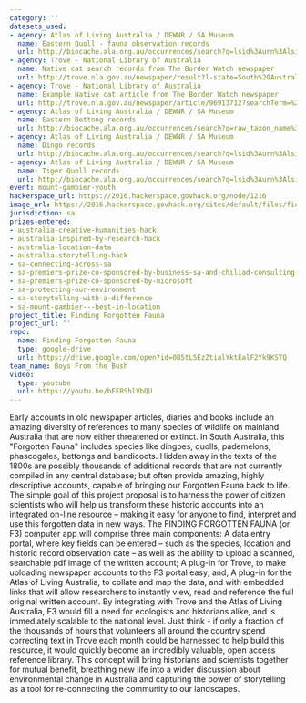 ```yaml
---
category: ''
datasets_used:
- agency: Atlas of Living Australia / DEWNR / SA Museum
  name: Eastern Quoll - fauna observation records
  url: http://biocache.ala.org.au/occurrences/search?q=lsid%3Aurn%3Alsid%3Abiodiversity.org.au%3Aafd.taxon%3A9ade66b2-3d00-4014-8292-f728a3c69cfe#tab_mapView
- agency: Trove - National Library of Australia
  name: Native cat search records from The Border Watch newspaper
  url: http://trove.nla.gov.au/newspaper/result?l-state=South%20Australia&l-title=276&sortby=dateAsc&q=%22native%20cat%22
- agency: Trove - National Library of Australia
  name: Example Native cat article from The Border Watch newspaper
  url: http://trove.nla.gov.au/newspaper/article/96913712?searchTerm=%22native%20cat%22%20mt%20gambier&searchLimits=#
- agency: Atlas of Living Australia / DEWNR / SA Museum
  name: Eastern Bettong records
  url: http://biocache.ala.org.au/occurrences/search?q=raw_taxon_name%3A%22Thylogale%20billardierii%22#tab_mapView
- agency: Atlas of Living Australia / DEWNR / SA Museum
  name: Dingo records
  url: http://biocache.ala.org.au/occurrences/search?q=lsid%3Aurn%3Alsid%3Abiodiversity.org.au%3Aafd.taxon%3Ac2056f1b-fcde-45b9-904b-1cab280368d1#tab_mapView
- agency: Atlas of Living Australia / DEWNR / SA Museum
  name: Tiger Quoll records
  url: http://biocache.ala.org.au/occurrences/search?q=lsid%3Aurn%3Alsid%3Abiodiversity.org.au%3Aafd.taxon%3A33d1cf65-5c15-4864-8ce1-88bc483f713e#tab_mapView
event: mount-gambier-youth
hackerspace_url: https://2016.hackerspace.govhack.org/node/1216
image_url: https://2016.hackerspace.govhack.org/sites/default/files/field/image/FFF%20Logo%20option%205%20-%20AUST-%20preferred_0.jpg
jurisdiction: sa
prizes-entered:
- australia-creative-humanities-hack
- australia-inspired-by-research-hack
- australia-location-data
- australia-storytelling-hack
- sa-connecting-across-sa
- sa-premiers-prize-co-sponsored-by-business-sa-and-chiliad-consulting
- sa-premiers-prize-co-sponsored-by-microsoft
- sa-protecting-our-environment
- sa-storytelling-with-a-difference
- sa-mount-gambier---best-in-location
project_title: Finding Forgotten Fauna
project_url: ''
repo:
  name: Finding Forgotten Fauna
  type: google-drive
  url: https://drive.google.com/open?id=0B5tL5EzZtialYktEalF2Yk9KSTQ
team_name: Boys From the Bush
video:
  type: youtube
  url: https://youtu.be/bFE8ShlVbQU
---
```


Early accounts in old newspaper articles, diaries and books include an amazing diversity of references to many species of wildlife on mainland Australia that are now either threatened or extinct. In South Australia, this "Forgotten Fauna" includes species like dingoes, quolls, pademelons, phascogales, bettongs and bandicoots.
Hidden away in the texts of the 1800s are possibly thousands of additional records that are not currently compiled in any central database; but often provide amazing, highly descriptive accounts, capable of bringing our Forgotten Fauna back to life. 
The simple goal of this project proposal is to harness the power of citizen scientists who will help us transform these historic accounts into an integrated on-line resource – making it easy for anyone to find, interpret and use this forgotten data in new ways.
The FINDING FORGOTTEN FAUNA (or F3) computer app will comprise three main components:
A data entry portal, where key fields can be entered – such as the species, location and historic record observation date – as well as the ability to upload a scanned, searchable pdf image of the written account;
A plug-in for Trove, to make uploading newspaper accounts to the F3 portal easy;  and,
A plug-in for the Atlas of Living Australia, to collate and map the data, and with embedded links that will allow researchers to instantly view, read and reference the full original written account.
By integrating with Trove and the Atlas of Living Australia, F3 would fill a need for ecologists and historians alike, and is immediately scalable to the national level.
Just think - if only a fraction of the thousands of hours that volunteers all around the country spend correcting text in Trove each month could be harnessed to help build this resource, it would quickly become an incredibly valuable, open access reference library.
This concept will bring historians and scientists together for mutual benefit, breathing new life into a wider discussion about environmental change in Australia and capturing the power of storytelling as a tool for re-connecting the community to our landscapes.